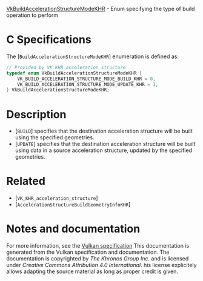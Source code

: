 [VkBuildAccelerationStructureModeKHR](https://www.khronos.org/registry/vulkan/specs/1.3-extensions/man/html/VkBuildAccelerationStructureModeKHR.html) - Enum specifying the type of build operation to perform

# C Specifications
The [`BuildAccelerationStructureModeKHR`] enumeration is defined as:
```c
// Provided by VK_KHR_acceleration_structure
typedef enum VkBuildAccelerationStructureModeKHR {
    VK_BUILD_ACCELERATION_STRUCTURE_MODE_BUILD_KHR = 0,
    VK_BUILD_ACCELERATION_STRUCTURE_MODE_UPDATE_KHR = 1,
} VkBuildAccelerationStructureModeKHR;
```

# Description
- [`BUILD`] specifies that the destination acceleration structure will be built using the specified geometries.
- [`UPDATE`] specifies that the destination acceleration structure will be built using data in a source acceleration structure, updated by the specified geometries.

# Related
- [`VK_KHR_acceleration_structure`]
- [`AccelerationStructureBuildGeometryInfoKHR`]

# Notes and documentation
For more information, see the [Vulkan specification](https://www.khronos.org/registry/vulkan/specs/1.3-extensions/html/vkspec.html)
This documentation is generated from the Vulkan specification and documentation.
The documentation is copyrighted by *The Khronos Group Inc.* and is licensed under *Creative Commons Attribution 4.0 International*.
his license explicitely allows adapting the source material as long as proper credit is given.
        